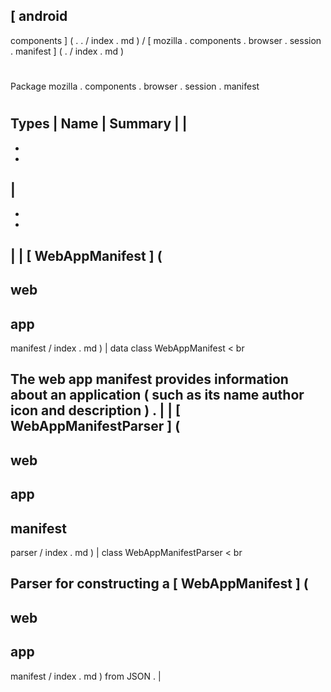 [
android
-
components
]
(
.
.
/
index
.
md
)
/
[
mozilla
.
components
.
browser
.
session
.
manifest
]
(
.
/
index
.
md
)
#
#
Package
mozilla
.
components
.
browser
.
session
.
manifest
#
#
#
Types
|
Name
|
Summary
|
|
-
-
-
|
-
-
-
|
|
[
WebAppManifest
]
(
-
web
-
app
-
manifest
/
index
.
md
)
|
data
class
WebAppManifest
<
br
>
The
web
app
manifest
provides
information
about
an
application
(
such
as
its
name
author
icon
and
description
)
.
|
|
[
WebAppManifestParser
]
(
-
web
-
app
-
manifest
-
parser
/
index
.
md
)
|
class
WebAppManifestParser
<
br
>
Parser
for
constructing
a
[
WebAppManifest
]
(
-
web
-
app
-
manifest
/
index
.
md
)
from
JSON
.
|
